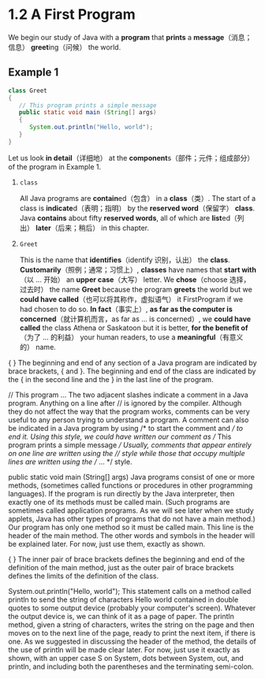 # 1.2 A First Program

We begin our study of Java with a **program** that **prints** a **message**（消息；信息） **greet**ing（问候） the world.

## Example 1

```java
class Greet
{
   // This program prints a simple message
   public static void main (String[] args)
   {
      System.out.println("Hello, world");
   }
}
```

Let us look **in detail**（详细地） at the **component**s（部件；元件；组成部分） of the program in Example 1.

1. `class`
    
    All Java programs are **contain**ed（包含） in a **class**（类）. The start of a class is **indicate**d（表明；指明） by the **reserved word**（保留字） **class**. Java **contains** about fifty **reserved words**, all of which are **list**ed（列出） **later**（后来；稍后） in this chapter.

2. `Greet`
   
    This is the name that **identifies**（identify 识别，认出） the **class**. **Customarily**（照例；通常；习惯上）, **classes** have names that **start with**（以 ... 开始） an **upper case**（大写） letter. We **chose**（choose 选择，过去时） the name **Greet** because the program **greets** the world but we **could have called**（也可以将其称作，虚拟语气） it FirstProgram if we had chosen to do so. **In fact**（事实上）, **as far as the computer is concerned**（就计算机而言，as far as ... is concerned）, we **could have called** the class Athena or Saskatoon but it is better, **for the benefit of**（为了 ... 的利益） your human readers, to use a **meaningful**（有意义的） name.

{ }
The beginning and end of any section of a Java program are indicated by brace brackets, { and }. The beginning and end of the class are indicated by the { in the second line and the } in the last line of the program.

// This program ...
The two adjacent slashes indicate a comment in a Java program. Anything on a line after // is ignored by the compiler. Although they do not affect the way that the program works, comments can be very useful to any person trying to understand a program. A comment can also be indicated in a Java program by using /* to start the comment and */ to end it. Using this style, we could have written our comment as /* This program prints a simple message */ Usually, comments that appear entirely on one line are written using the // style while those that occupy multiple lines are written using the /* ... */ style.

public static void main (String[] args)
Java programs consist of one or more methods, (sometimes called functions or procedures in other programming languages). If the program is run directly by the Java interpreter, then exactly one of its methods must be called main. (Such programs are sometimes called application programs. As we will see later when we study applets, Java has other types of programs that do not have a main method.) Our program has only one method so it must be called main. This line is the header of the main method. The other words and symbols in the header will be explained later. For now, just use them, exactly as shown.

{ }
The inner pair of brace brackets defines the beginning and end of the definition of the main method, just as the outer pair of brace brackets defines the limits of the definition of the class.

System.out.println("Hello, world");
This statement calls on a method called println to send the string of characters Hello world contained in double quotes to some output device (probably your computer's screen). Whatever the output device is, we can think of it as a page of paper. The println method, given a string of characters, writes the string on the page and then moves on to the next line of the page, ready to print the next item, if there is one. As we suggested in discussing the header of the method, the details of the use of println will be made clear later. For now, just use it exactly as shown, with an upper case S on System, dots between System, out, and println, and including both the parentheses and the terminating semi-colon.